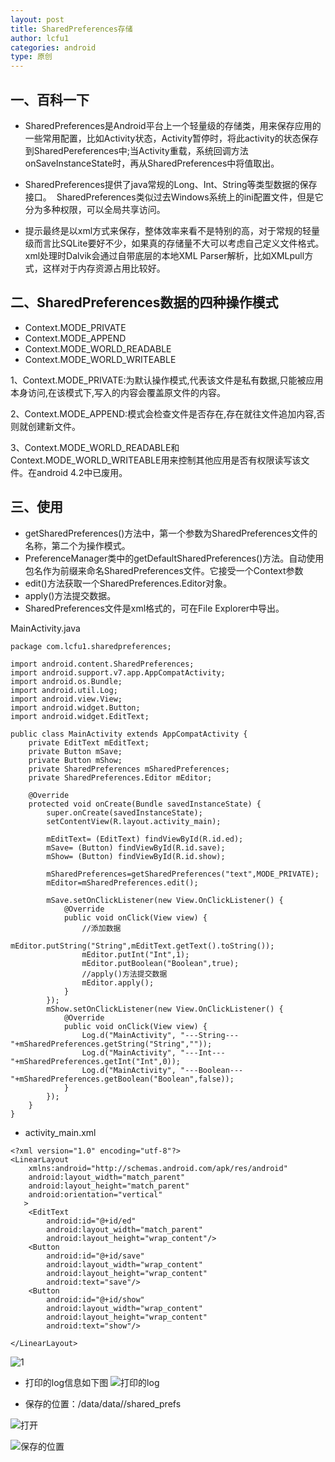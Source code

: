```yaml
---
layout: post
title: SharedPreferences存储
author: lcfu1
categories: android
type: 原创
---
```

## 一、百科一下

- SharedPreferences是Android平台上一个轻量级的存储类，用来保存应用的一些常用配置，比如Activity状态，Activity暂停时，将此activity的状态保存到SharedPereferences中;当Activity重载，系统回调方法onSaveInstanceState时，再从SharedPreferences中将值取出。

- SharedPreferences提供了java常规的Long、Int、String等类型数据的保存接口。 &nbsp;SharedPreferences类似过去Windows系统上的ini配置文件，但是它分为多种权限，可以全局共享访问。

- 提示最终是以xml方式来保存，整体效率来看不是特别的高，对于常规的轻量级而言比SQLite要好不少，如果真的存储量不大可以考虑自己定义文件格式。xml处理时Dalvik会通过自带底层的本地XML Parser解析，比如XMLpull方式，这样对于内存资源占用比较好。

## 二、SharedPreferences数据的四种操作模式

- Context.MODE_PRIVATE
- Context.MODE_APPEND
- Context.MODE_WORLD_READABLE
- Context.MODE_WORLD_WRITEABLE

1、Context.MODE_PRIVATE:为默认操作模式,代表该文件是私有数据,只能被应用本身访问,在该模式下,写入的内容会覆盖原文件的内容。

2、Context.MODE_APPEND:模式会检查文件是否存在,存在就往文件追加内容,否则就创建新文件。

3、Context.MODE_WORLD_READABLE和Context.MODE_WORLD_WRITEABLE用来控制其他应用是否有权限读写该文件。在android 4.2中已废用。

## 三、使用
- getSharedPreferences()方法中，第一个参数为SharedPreferences文件的名称，第二个为操作模式。
- PreferenceManager类中的getDefaultSharedPreferences()方法。自动使用包名作为前缀来命名SharedPreferences文件。它接受一个Context参数
- edit()方法获取一个SharedPreferences.Editor对象。
- apply()方法提交数据。
- SharedPreferences文件是xml格式的，可在File Explorer中导出。

MainActivity.java

```
package com.lcfu1.sharedpreferences;

import android.content.SharedPreferences;
import android.support.v7.app.AppCompatActivity;
import android.os.Bundle;
import android.util.Log;
import android.view.View;
import android.widget.Button;
import android.widget.EditText;

public class MainActivity extends AppCompatActivity {
    private EditText mEditText;
    private Button mSave;
    private Button mShow;
    private SharedPreferences mSharedPreferences;
    private SharedPreferences.Editor mEditor;

    @Override
    protected void onCreate(Bundle savedInstanceState) {
        super.onCreate(savedInstanceState);
        setContentView(R.layout.activity_main);

        mEditText= (EditText) findViewById(R.id.ed);
        mSave= (Button) findViewById(R.id.save);
        mShow= (Button) findViewById(R.id.show);

        mSharedPreferences=getSharedPreferences("text",MODE_PRIVATE);
        mEditor=mSharedPreferences.edit();

        mSave.setOnClickListener(new View.OnClickListener() {
            @Override
            public void onClick(View view) {
                //添加数据
                mEditor.putString("String",mEditText.getText().toString());
                mEditor.putInt("Int",1);
                mEditor.putBoolean("Boolean",true);
                //apply()方法提交数据
                mEditor.apply();
            }
        });
        mShow.setOnClickListener(new View.OnClickListener() {
            @Override
            public void onClick(View view) {
                Log.d("MainActivity", "---String---"+mSharedPreferences.getString("String",""));
                Log.d("MainActivity", "---Int---"+mSharedPreferences.getInt("Int",0));
                Log.d("MainActivity", "---Boolean---"+mSharedPreferences.getBoolean("Boolean",false));
            }
        });
    }
}
```

- activity_main.xml

```
<?xml version="1.0" encoding="utf-8"?>
<LinearLayout
    xmlns:android="http://schemas.android.com/apk/res/android"
    android:layout_width="match_parent"
    android:layout_height="match_parent"
    android:orientation="vertical"
   >
    <EditText
        android:id="@+id/ed"
        android:layout_width="match_parent"
        android:layout_height="wrap_content"/>
    <Button
        android:id="@+id/save"
        android:layout_width="wrap_content"
        android:layout_height="wrap_content"
        android:text="save"/>
    <Button
        android:id="@+id/show"
        android:layout_width="wrap_content"
        android:layout_height="wrap_content"
        android:text="show"/>

</LinearLayout>
```

![1](http://upload-images.jianshu.io/upload_images/6025530-721a8505bf08fa60.PNG?imageMogr2/auto-orient/strip%7CimageView2/2/w/1240)

- 打印的log信息如下图
![打印的log](http://upload-images.jianshu.io/upload_images/6025530-96eef750eaf2aae9.png?imageMogr2/auto-orient/strip%7CimageView2/2/w/1240)

- 保存的位置：/data/data//shared_prefs

![打开](http://upload-images.jianshu.io/upload_images/6025530-0f68680d20750f3b.PNG?imageMogr2/auto-orient/strip%7CimageView2/2/w/1240)

![保存的位置](http://upload-images.jianshu.io/upload_images/6025530-9c7783a00b110e90.PNG?imageMogr2/auto-orient/strip%7CimageView2/2/w/1240)
